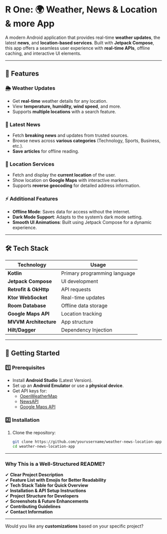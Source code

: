 # R One: 🌍 Weather, News & Location & more App  

A modern Android application that provides real-time **weather updates**, the latest **news**, and **location-based services**. Built with **Jetpack Compose**, this app offers a seamless user experience with **real-time APIs**, offline caching, and interactive UI elements.

---

## 📌 Features  

### 🌦 Weather Updates  
- Get **real-time** weather details for any location.  
- View **temperature, humidity, wind speed**, and more.  
- Supports **multiple locations** with a search feature.  

### 📰 Latest News  
- Fetch **breaking news** and updates from trusted sources.  
- Browse news across **various categories** (Technology, Sports, Business, etc.).  
- **Save articles** for offline reading.  

### 📍 Location Services  
- Fetch and display the **current location** of the user.  
- Show location on **Google Maps** with interactive markers.  
- Supports **reverse geocoding** for detailed address information.  

### ⚡ Additional Features  
- **Offline Mode**: Saves data for access without the internet.  
- **Dark Mode Support**: Adapts to the system’s dark mode setting.  
- **Smooth UI Animations**: Built using Jetpack Compose for a dynamic experience.  

---

## 🛠️ Tech Stack  

| **Technology**  | **Usage**  |
|----------------|-----------|
| **Kotlin**  | Primary programming language  |
| **Jetpack Compose**  | UI development  |
| **Retrofit & OkHttp**  | API requests  |
| **Ktor WebSocket**  | Real-time updates  |
| **Room Database**  | Offline data storage  |
| **Google Maps API**  | Location tracking  |
| **MVVM Architecture**  | App structure  |
| **Hilt/Dagger**  | Dependency Injection  |

---

## 🚀 Getting Started  

### 1️⃣ Prerequisites  
- Install **Android Studio** (Latest Version).  
- Set up an **Android Emulator** or use a **physical device**.  
- Get API keys for:  
  - [OpenWeatherMap](https://openweathermap.org/)  
  - [NewsAPI](https://newsapi.org/)  
  - [Google Maps API](https://developers.google.com/maps/documentation)  

### 2️⃣ Installation  

1. Clone the repository:  
   ```sh
   git clone https://github.com/yourusername/weather-news-location-app.git
   cd weather-news-location-app

---

### **Why This is a Well-Structured README?**
✔ **Clear Project Description**  
✔ **Feature List with Emojis for Better Readability**  
✔ **Tech Stack Table for Quick Overview**  
✔ **Installation & API Setup Instructions**  
✔ **Project Structure for Developers**  
✔ **Screenshots & Future Enhancements**  
✔ **Contributing Guidelines**  
✔ **Contact Information**  

---

Would you like any **customizations** based on your specific project?
